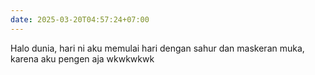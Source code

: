 ```yaml
---
date: 2025-03-20T04:57:24+07:00
---
```

Halo dunia, hari ni aku memulai hari dengan sahur dan maskeran muka, karena aku pengen aja wkwkwkwk